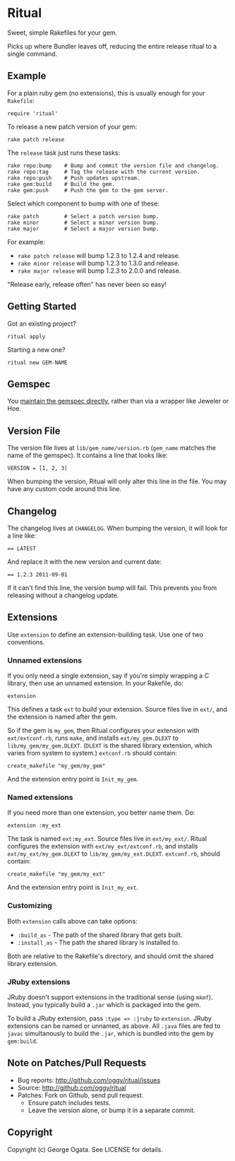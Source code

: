 # Ritual

Sweet, simple Rakefiles for your gem.

Picks up where Bundler leaves off, reducing the entire release ritual
to a single command.

## Example

For a plain ruby gem (no extensions), this is usually enough for your
`Rakefile`:

    require 'ritual'

To release a new patch version of your gem:

    rake patch release

The `release` task just runs these tasks:

    rake repo:bump    # Bump and commit the version file and changelog.
    rake repo:tag     # Tag the release with the current version.
    rake repo:push    # Push updates upstream.
    rake gem:build    # Build the gem.
    rake gem:push     # Push the gem to the gem server.

Select which component to bump with one of these:

    rake patch        # Select a patch version bump.
    rake minor        # Select a minor version bump.
    rake major        # Select a major version bump.

For example:

 * `rake patch release` will bump 1.2.3 to 1.2.4 and release.
 * `rake minor release` will bump 1.2.3 to 1.3.0 and release.
 * `rake major release` will bump 1.2.3 to 2.0.0 and release.

"Release early, release often" has never been so easy!

## Getting Started

Got an existing project?

    ritual apply

Starting a new one?

    ritual new GEM-NAME

## Gemspec

You [maintain the gemspec directly][using-gemspecs-as-intended], rather than via
a wrapper like Jeweler or Hoe.

[using-gemspecs-as-intended]: http://yehudakatz.com/2010/04/02/using-gemspecs-as-intended

## Version File

The version file lives at `lib/gem_name/version.rb` (`gem_name`
matches the name of the gemspec). It contains a line that looks like:

    VERSION = [1, 2, 3]

When bumping the version, Ritual will only alter this line in the
file. You may have any custom code around this line.

## Changelog

The changelog lives at `CHANGELOG`. When bumping the version, it will
look for a line like:

    == LATEST

And replace it with the new version and current date:

    == 1.2.3 2011-09-01

If it can't find this line, the version bump will fail. This prevents
you from releasing without a changelog update.

## Extensions

Use `extension` to define an extension-building task. Use one of two
conventions.

### Unnamed extensions

If you only need a single extension, say if you're simply wrapping a C
library, then use an unnamed extension. In your Rakefile, do:

    extension

This defines a task `ext` to build your extension. Source files live
in `ext/`, and the extension is named after the gem.

So if the gem is `my_gem`, then Ritual configures your extension with
`ext/extconf.rb`, runs `make`, and installs `ext/my_gem.DLEXT` to
`lib/my_gem/my_gem.DLEXT`. (`DLEXT` is the shared library extension,
which varies from system to system.) `extconf.rb` should contain:

    create_makefile "my_gem/my_gem"

And the extension entry point is `Init_my_gem`.

### Named extensions

If you need more than one extension, you better name them. Do:

    extension :my_ext

The task is named `ext:my_ext`. Source files live in
`ext/my_ext/`. Ritual configures the extension with
`ext/my_ext/extconf.rb`, and installs `ext/my_ext/my_gem.DLEXT` to
`lib/my_gem/my_ext.DLEXT`. `extconf.rb`, should contain:

    create_makefile "my_gem/my_ext"

And the extension entry point is `Init_my_ext`.

### Customizing

Both `extension` calls above can take options:

 * `:build_as` - The path of the shared library that gets built.
 * `:install_as` - The path the shared library is installed to.

Both are relative to the Rakefile's directory, and should omit the
shared library extension.

### JRuby extensions

JRuby doesn't support extensions in the traditional sense (using
`mkmf`). Instead, you typically build a `.jar` which is packaged into
the gem.

To build a JRuby extension, pass `:type => :jruby` to
`extension`. JRuby extensions can be named or unnamed, as above. All
`.java` files are fed to `javac` simultanously to build the `.jar`,
which is bundled into the gem by `gem:build`.

## Note on Patches/Pull Requests
 
 * Bug reports: http://github.com/oggy/ritual/issues
 * Source: http://github.com/oggy/ritual
 * Patches: Fork on Github, send pull request.
   * Ensure patch includes tests.
   * Leave the version alone, or bump it in a separate commit.

## Copyright

Copyright (c) George Ogata. See LICENSE for details.

